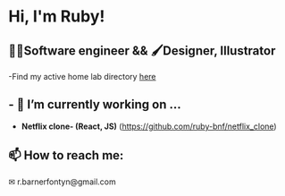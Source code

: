 <h1>Hi, I'm Ruby! <br/></h1>

<h2>👨‍💻Software engineer && 🖌️Designer, Illustrator</h2>

-Find my active home lab directory [here](https://github.com/ruby-bnf)

<h2> - 🌱 I’m currently working on ...</h2>

- <b>Netflix clone- (React, JS)</b>
  (https://github.com/ruby-bnf/netflix_clone)


<h2> 📫 How to reach me:</h2>
 ✉ r.barnerfontyn@gmail.com


<!--
**joshmadakor1/joshmadakor1** is a ✨ _special_ ✨ repository because its `README.md` (this file) appears on your GitHub profile.

Here are some ideas to get you started:

- 🔭 I’m currently working on ...
- 🌱 I’m currently learning ...
- 👯 I’m looking to collaborate on ...
- 🤔 I’m looking for help with ...
- 💬 Ask me about ...
- 📫 How to reach me: ...
- 😄 Pronouns: ...
- ⚡ Fun fact: ...
-->

